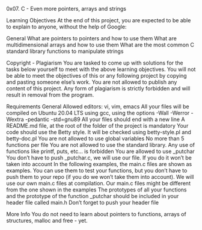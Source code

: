 0x07. C - Even more pointers, arrays and strings

Learning Objectives
At the end of this project, you are expected to be able to explain to anyone, without the help of Google:

General
What are pointers to pointers and how to use them
What are multidimensional arrays and how to use them
What are the most common C standard library functions to manipulate strings

Copyright - Plagiarism
You are tasked to come up with solutions for the tasks below yourself to meet with the above learning objectives.
You will not be able to meet the objectives of this or any following project by copying and pasting someone else’s work.
You are not allowed to publish any content of this project.
Any form of plagiarism is strictly forbidden and will result in removal from the program.


Requirements
General
Allowed editors: vi, vim, emacs
All your files will be compiled on Ubuntu 20.04 LTS using gcc, using the options -Wall -Werror -Wextra -pedantic -std=gnu89
All your files should end with a new line
A README.md file, at the root of the folder of the project is mandatory
Your code should use the Betty style. It will be checked using betty-style.pl and betty-doc.pl
You are not allowed to use global variables
No more than 5 functions per file
You are not allowed to use the standard library. Any use of functions like printf, puts, etc… is forbidden
You are allowed to use _putchar
You don’t have to push _putchar.c, we will use our file. If you do it won’t be taken into account
In the following examples, the main.c files are shown as examples. You can use them to test your functions, but you don’t have to push them to your repo (if you do we won’t take them into account). We will use our own main.c files at compilation. Our main.c files might be different from the one shown in the examples
The prototypes of all your functions and the prototype of the function _putchar should be included in your header file called main.h
Don’t forget to push your header file


More Info
You do not need to learn about pointers to functions, arrays of structures, malloc and free - yet.
